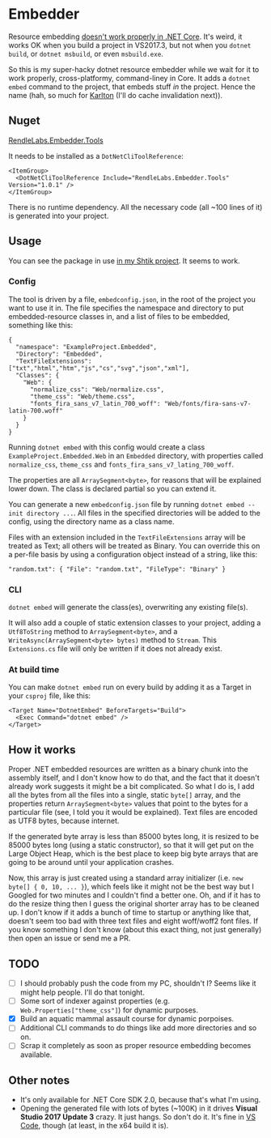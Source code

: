 # Embedder

Resource embedding [doesn't work properly in .NET Core](https://github.com/Microsoft/msbuild/issues/2221). It's weird, it works OK when you build a project in VS2017.3, but not when you `dotnet build`, or `dotnet msbuild`, or even `msbuild.exe`.

So this is my super-hacky dotnet resource embedder while we wait for it to work properly, cross-platformy, command-liney in Core. It adds a `dotnet embed` command to the project, that embeds stuff *in* the project. Hence the name (hah, so much for [Karlton](https://martinfowler.com/bliki/TwoHardThings.html) (I'll do cache invalidation next)).

## Nuget

[RendleLabs.Embedder.Tools](https://www.nuget.org/packages/RendleLabs.Embedder.Tools)

It needs to be installed as a `DotNetCliToolReference`:

```
<ItemGroup>
  <DotNetCliToolReference Include="RendleLabs.Embedder.Tools" Version="1.0.1" />
</ItemGroup>
```

There is no runtime dependency. All the necessary code (all ~100 lines of it) is generated into your project.

## Usage

You can see the package in use [in my Shtik project](https://github.com/shtik/cli/tree/dev/src/shtik). It seems to work.

### Config

The tool is driven by a file, `embedconfig.json`, in the root of the project you want to use it in. The file specifies the namespace and directory to put embedded-resource classes in, and a list of files to be embedded, something like this:

```
{
  "namespace": "ExampleProject.Embedded",
  "Directory": "Embedded",
  "TextFileExtensions": ["txt","html","htm","js","cs","svg","json","xml"],
  "Classes": {
    "Web": {
      "normalize_css": "Web/normalize.css",
      "theme_css": "Web/theme.css",
      "fonts_fira_sans_v7_latin_700_woff": "Web/fonts/fira-sans-v7-latin-700.woff"
    }
  }
}
```

Running `dotnet embed` with this config would create a class `ExampleProject.Embedded.Web` in an `Embedded` directory, with properties called `normalize_css`, `theme_css` and `fonts_fira_sans_v7_lating_700_woff`.

The properties are all `ArraySegment<byte>`, for reasons that will be explained lower down. The class is declared partial so you can extend it.

You can generate a new `embedconfig.json` file by running `dotnet embed --init directory ...`. All files in the specified directories will be added to the config, using the directory name as a class name.

Files with an extension included in the `TextFileExtensions` array will be treated as Text; all others will be treated as Binary. You can override this on a per-file basis by using a configuration object instead of a string, like this:

```
"random.txt": { "File": "random.txt", "FileType": "Binary" }
```

### CLI

`dotnet embed` will generate the class(es), overwriting any existing file(s).

It will also add a couple of static extension classes to your project, adding a `Utf8ToString` method to `ArraySegment<byte>`, and a `WriteAsync(ArraySegment<byte> bytes)` method to `Stream`. This `Extensions.cs` file will only be written if it does not already exist.

### At build time

You can make `dotnet embed` run on every build by adding it as a Target in your `csproj` file, like this:

```
<Target Name="DotnetEmbed" BeforeTargets="Build">
  <Exec Command="dotnet embed" />
</Target>
```

## How it works

Proper .NET embedded resources are written as a binary chunk into the assembly itself, and I don't know how to do that, and the fact that it doesn't already work suggests it might be a bit complicated. So what I do is, I add all the bytes from all the files into a single, static `byte[]` array, and the properties return `ArraySegment<byte>` values that point to the bytes for a particular file (see, I told you it would be explained). Text files are encoded as UTF8 bytes, because internet.

If the generated byte array is less than 85000 bytes long, it is resized to be 85000 bytes long (using a static constructor), so that it will get put on the Large Object Heap, which is the best place to keep big byte arrays that are going to be around until your application crashes.

Now, this array is just created using a standard array initializer (i.e. `new byte[] { 0, 10, ... }`), which feels like it might not be the best way but I Googled for two minutes and I couldn't find a better one. Oh, and if it has to do the resize thing then I guess the original shorter array has to be cleaned up. I don't know if it adds a bunch of time to startup or anything like that, doesn't seem too bad with three text files and eight woff/woff2 font files. If you know something I don't know (about this exact thing, not just generally) then open an issue or send me a PR.

## TODO

- [ ] I should probably push the code from my PC, shouldn't I? Seems like it might help people. I'll do that tonight.
- [ ] Some sort of indexer against properties (e.g. `Web.Properties["theme_css"]`) for dynamic purposes.
- [x] Build an aquatic mammal assault course for dynamic porpoises.
- [ ] Additional CLI commands to do things like add more directories and so on.
- [ ] Scrap it completely as soon as proper resource embedding becomes available.

## Other notes

- It's only available for .NET Core SDK 2.0, because that's what I'm using.
- Opening the generated file with lots of bytes (~100K) in it drives **Visual Studio 2017 Update 3** crazy. It just hangs. So don't do it. It's fine in [VS Code](https://code.visualstudio.com/), though (at least, in the x64 build it is).
